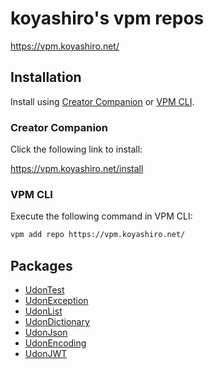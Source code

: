 # koyashiro's vpm repos

<https://vpm.koyashiro.net/>

## Installation

Install using [Creator Companion](https://vcc.docs.vrchat.com/) or [VPM CLI](https://vcc.docs.vrchat.com/vpm/cli/).

### Creator Companion

Click the following link to install:

<https://vpm.koyashiro.net/install>

### VPM CLI

Execute the following command in VPM CLI:

```sh
vpm add repo https://vpm.koyashiro.net/
```

## Packages

- [UdonTest](https://github.com/koyashiro/udon-test)
- [UdonException](https://github.com/koyashiro/udon-exception)
- [UdonList](https://github.com/koyashiro/udon-list)
- [UdonDictionary](https://github.com/koyashiro/udon-dictionary)
- [UdonJson](https://github.com/koyashiro/udon-json)
- [UdonEncoding](https://github.com/koyashiro/udon-encoding)
- [UdonJWT](https://github.com/koyashiro/udon-jwt)
